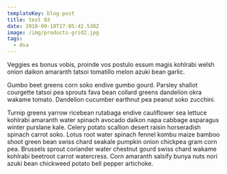 ```yaml
---
templateKey: blog-post
title: test 03
date: 2018-09-18T17:05:42.538Z
image: /img/products-grid2.jpg
tags:
  - dsa
---
```

Veggies es bonus vobis, proinde vos postulo essum magis kohlrabi welsh onion daikon amaranth tatsoi tomatillo melon azuki bean garlic.



Gumbo beet greens corn soko endive gumbo gourd. Parsley shallot courgette tatsoi pea sprouts fava bean collard greens dandelion okra wakame tomato. Dandelion cucumber earthnut pea peanut soko zucchini.



Turnip greens yarrow ricebean rutabaga endive cauliflower sea lettuce kohlrabi amaranth water spinach avocado daikon napa cabbage asparagus winter purslane kale. Celery potato scallion desert raisin horseradish spinach carrot soko. Lotus root water spinach fennel kombu maize bamboo shoot green bean swiss chard seakale pumpkin onion chickpea gram corn pea. Brussels sprout coriander water chestnut gourd swiss chard wakame kohlrabi beetroot carrot watercress. Corn amaranth salsify bunya nuts nori azuki bean chickweed potato bell pepper artichoke.
